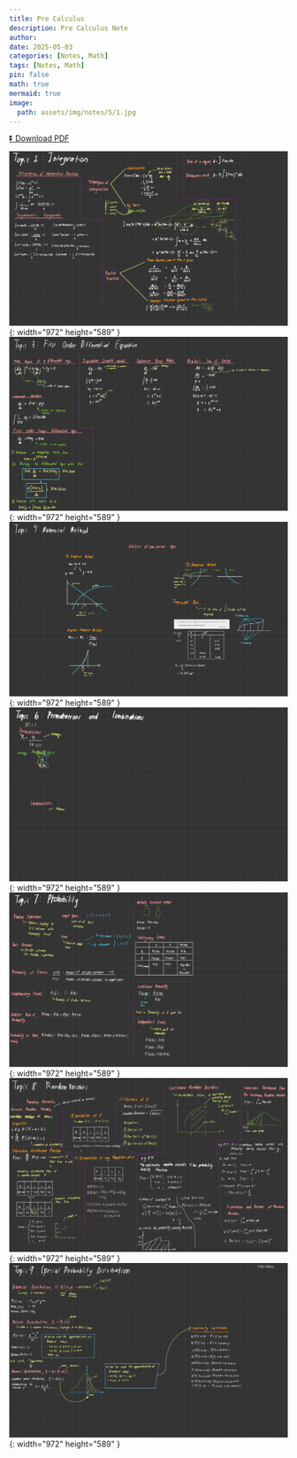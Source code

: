```yaml
---
title: Pre Calculus
description: Pre Calculus Note
author: 
date: 2025-05-03 
categories: [Notes, Math]
tags: [Notes, Math]
pin: false
math: true
mermaid: true
image:
  path: assets/img/notes/5/1.jpg
---
```


[⏬ Download PDF](https://wahbakamaluddin.github.io/assets/pdf/notes/5/PreCalc-SN.pdf)

![Desktop View](assets/img/notes/5/1.jpg){: width="972" height="589" }
![Desktop View](assets/img/notes/5/2.jpg){: width="972" height="589" }
![Desktop View](assets/img/notes/5/3.jpg){: width="972" height="589" }
![Desktop View](assets/img/notes/5/4.jpg){: width="972" height="589" }
![Desktop View](assets/img/notes/5/5.jpg){: width="972" height="589" }
![Desktop View](assets/img/notes/5/6.jpg){: width="972" height="589" }
![Desktop View](assets/img/notes/5/7.jpg){: width="972" height="589" }